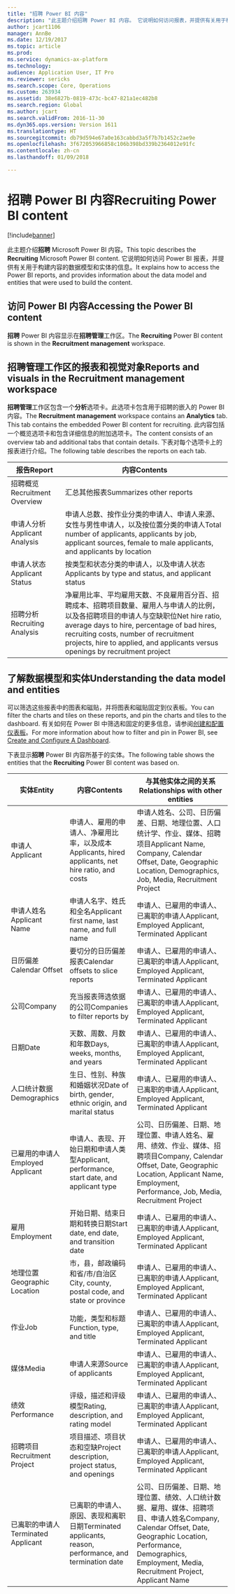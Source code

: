 ```yaml
---
title: "招聘 Power BI 内容"
description: "此主题介绍招聘 Power BI 内容。 它说明如何访问报表，并提供有关用于构建内容的数据模型和实体的信息。"
author: jcart1106
manager: AnnBe
ms.date: 12/19/2017
ms.topic: article
ms.prod: 
ms.service: dynamics-ax-platform
ms.technology: 
audience: Application User, IT Pro
ms.reviewer: sericks
ms.search.scope: Core, Operations
ms.custom: 263934
ms.assetid: 38e6827b-0819-473c-bc47-821a1ec482b8
ms.search.region: Global
ms.author: jcart
ms.search.validFrom: 2016-11-30
ms.dyn365.ops.version: Version 1611
ms.translationtype: HT
ms.sourcegitcommit: db79d594e67a0e163cabbd3a5f7b7b1452c2ae9e
ms.openlocfilehash: 3f672053966858c106b398bd339b2364012e91fc
ms.contentlocale: zh-cn
ms.lasthandoff: 01/09/2018

---
```


# <a name="recruiting-power-bi-content"></a><span data-ttu-id="16558-104">招聘 Power BI 内容</span><span class="sxs-lookup"><span data-stu-id="16558-104">Recruiting Power BI content</span></span>

[!include[banner](../includes/banner.md)]

<span data-ttu-id="16558-105">此主题介绍**招聘** Microsoft Power BI 内容。</span><span class="sxs-lookup"><span data-stu-id="16558-105">This topic describes the **Recruiting** Microsoft Power BI content.</span></span> <span data-ttu-id="16558-106">它说明如何访问 Power BI 报表，并提供有关用于构建内容的数据模型和实体的信息。</span><span class="sxs-lookup"><span data-stu-id="16558-106">It explains how to access the Power BI reports, and provides information about the data model and entities that were used to build the content.</span></span>

## <a name="accessing-the-power-bi-content"></a><span data-ttu-id="16558-107">访问 Power BI 内容</span><span class="sxs-lookup"><span data-stu-id="16558-107">Accessing the Power BI content</span></span>
<span data-ttu-id="16558-108">**招聘** Power BI 内容显示在**招聘管理**工作区。</span><span class="sxs-lookup"><span data-stu-id="16558-108">The **Recruiting** Power BI content is shown in the **Recruitment management** workspace.</span></span> 

## <a name="reports-and-visuals-in-the-recruitment-management-workspace"></a><span data-ttu-id="16558-109">招聘管理工作区的报表和视觉对象</span><span class="sxs-lookup"><span data-stu-id="16558-109">Reports and visuals in the Recruitment management workspace</span></span>
<span data-ttu-id="16558-110">**招聘管理**工作区包含一个**分析**选项卡。此选项卡包含用于招聘的嵌入的 Power BI 内容。</span><span class="sxs-lookup"><span data-stu-id="16558-110">The **Recruitment management** workspace contains an **Analytics** tab. This tab contains the embedded Power BI content for recruiting.</span></span> <span data-ttu-id="16558-111">此内容包括一个概览选项卡和包含详细信息的附加选项卡。</span><span class="sxs-lookup"><span data-stu-id="16558-111">The content consists of an overview tab and additional tabs that contain details.</span></span> <span data-ttu-id="16558-112">下表对每个选项卡上的报表进行介绍。</span><span class="sxs-lookup"><span data-stu-id="16558-112">The following table describes the reports on each tab.</span></span>

| <span data-ttu-id="16558-113">报告</span><span class="sxs-lookup"><span data-stu-id="16558-113">Report</span></span>               | <span data-ttu-id="16558-114">内容</span><span class="sxs-lookup"><span data-stu-id="16558-114">Contents</span></span> |
|----------------------|----------|
| <span data-ttu-id="16558-115">招聘概览</span><span class="sxs-lookup"><span data-stu-id="16558-115">Recruitment Overview</span></span> | <span data-ttu-id="16558-116">汇总其他报表</span><span class="sxs-lookup"><span data-stu-id="16558-116">Summarizes other reports</span></span> |
| <span data-ttu-id="16558-117">申请人分析</span><span class="sxs-lookup"><span data-stu-id="16558-117">Applicant Analysis</span></span>   | <span data-ttu-id="16558-118">申请人总数、按作业分类的申请人、申请人来源、女性与男性申请人，以及按位置分类的申请人</span><span class="sxs-lookup"><span data-stu-id="16558-118">Total number of applicants, applicants by job, applicant sources, female to male applicants, and applicants by location</span></span> |
| <span data-ttu-id="16558-119">申请人状态</span><span class="sxs-lookup"><span data-stu-id="16558-119">Applicant Status</span></span>     | <span data-ttu-id="16558-120">按类型和状态分类的申请人，以及申请人状态</span><span class="sxs-lookup"><span data-stu-id="16558-120">Applicants by type and status, and applicant status</span></span> |
| <span data-ttu-id="16558-121">招聘分析</span><span class="sxs-lookup"><span data-stu-id="16558-121">Recruiting Analysis</span></span>  | <span data-ttu-id="16558-122">净雇用比率、平均雇用天数、不良雇用百分百、招聘成本、招聘项目数量、雇用人与申请人的比例，以及各招聘项目的申请人与空缺职位</span><span class="sxs-lookup"><span data-stu-id="16558-122">Net hire ratio, average days to hire, percentage of bad hires, recruiting costs, number of recruitment projects, hire to applied, and applicants versus openings by recruitment project</span></span> |

## <a name="understanding-the-data-model-and-entities"></a><span data-ttu-id="16558-123">了解数据模型和实体</span><span class="sxs-lookup"><span data-stu-id="16558-123">Understanding the data model and entities</span></span>
<span data-ttu-id="16558-124">可以筛选这些报表中的图表和磁贴，并将图表和磁贴固定到仪表板。</span><span class="sxs-lookup"><span data-stu-id="16558-124">You can filter the charts and tiles on these reports, and pin the charts and tiles to the dashboard.</span></span> <span data-ttu-id="16558-125">有关如何在 Power BI 中筛选和固定的更多信息，请参阅[创建和配置仪表板](https://powerbi.microsoft.com/en-us/guided-learning/powerbi-learning-4-2-create-configure-dashboards)。</span><span class="sxs-lookup"><span data-stu-id="16558-125">For more information about how to filter and pin in Power BI, see [Create and Configure A Dashboard](https://powerbi.microsoft.com/en-us/guided-learning/powerbi-learning-4-2-create-configure-dashboards).</span></span>

<span data-ttu-id="16558-126">下表显示**招聘** Power BI 内容所基于的实体。</span><span class="sxs-lookup"><span data-stu-id="16558-126">The following table shows the entities that the **Recruiting** Power BI content was based on.</span></span>

| <span data-ttu-id="16558-127">实体</span><span class="sxs-lookup"><span data-stu-id="16558-127">Entity</span></span>               | <span data-ttu-id="16558-128">内容</span><span class="sxs-lookup"><span data-stu-id="16558-128">Contents</span></span>                                                         | <span data-ttu-id="16558-129">与其他实体之间的关系</span><span class="sxs-lookup"><span data-stu-id="16558-129">Relationships with other entities</span></span> |
|----------------------|------------------------------------------------------------------|-----------------------------------|
| <span data-ttu-id="16558-130">申请人</span><span class="sxs-lookup"><span data-stu-id="16558-130">Applicant</span></span>            | <span data-ttu-id="16558-131">申请人、雇用的申请人、净雇用比率，以及成本</span><span class="sxs-lookup"><span data-stu-id="16558-131">Applicants, hired applicants, net hire ratio, and costs</span></span>          | <span data-ttu-id="16558-132">申请人姓名、公司、日历偏差、日期、地理位置、人口统计学、作业、媒体、招聘项目</span><span class="sxs-lookup"><span data-stu-id="16558-132">Applicant Name, Company, Calendar Offset, Date, Geographic Location, Demographics, Job, Media, Recruitment Project</span></span> |
| <span data-ttu-id="16558-133">申请人姓名</span><span class="sxs-lookup"><span data-stu-id="16558-133">Applicant Name</span></span>       | <span data-ttu-id="16558-134">申请人名字、姓氏和全名</span><span class="sxs-lookup"><span data-stu-id="16558-134">Applicant first name, last name, and full name</span></span>                   | <span data-ttu-id="16558-135">申请人、已雇用的申请人、已离职的申请人</span><span class="sxs-lookup"><span data-stu-id="16558-135">Applicant, Employed Applicant, Terminated Applicant</span></span> |
| <span data-ttu-id="16558-136">日历偏差</span><span class="sxs-lookup"><span data-stu-id="16558-136">Calendar Offset</span></span>      | <span data-ttu-id="16558-137">要切分的日历偏差报表</span><span class="sxs-lookup"><span data-stu-id="16558-137">Calendar offsets to slice reports</span></span>                                | <span data-ttu-id="16558-138">申请人、已雇用的申请人、已离职的申请人</span><span class="sxs-lookup"><span data-stu-id="16558-138">Applicant, Employed Applicant, Terminated Applicant</span></span> |
| <span data-ttu-id="16558-139">公司</span><span class="sxs-lookup"><span data-stu-id="16558-139">Company</span></span>              | <span data-ttu-id="16558-140">充当报表筛选依据的公司</span><span class="sxs-lookup"><span data-stu-id="16558-140">Companies to filter reports by</span></span>                                   | <span data-ttu-id="16558-141">申请人、已雇用的申请人、已离职的申请人</span><span class="sxs-lookup"><span data-stu-id="16558-141">Applicant, Employed Applicant, Terminated Applicant</span></span> |
| <span data-ttu-id="16558-142">日期</span><span class="sxs-lookup"><span data-stu-id="16558-142">Date</span></span>                 | <span data-ttu-id="16558-143">天数、周数、月数和年数</span><span class="sxs-lookup"><span data-stu-id="16558-143">Days, weeks, months, and years</span></span>                                   | <span data-ttu-id="16558-144">申请人、已雇用的申请人、已离职的申请人</span><span class="sxs-lookup"><span data-stu-id="16558-144">Applicant, Employed Applicant, Terminated Applicant</span></span> |
| <span data-ttu-id="16558-145">人口统计数据</span><span class="sxs-lookup"><span data-stu-id="16558-145">Demographics</span></span>         | <span data-ttu-id="16558-146">生日、性别、种族和婚姻状况</span><span class="sxs-lookup"><span data-stu-id="16558-146">Date of birth, gender, ethnic origin, and marital status</span></span>         | <span data-ttu-id="16558-147">申请人、已雇用的申请人、已离职的申请人</span><span class="sxs-lookup"><span data-stu-id="16558-147">Applicant, Employed Applicant, Terminated Applicant</span></span> |
| <span data-ttu-id="16558-148">已雇用的申请人</span><span class="sxs-lookup"><span data-stu-id="16558-148">Employed Applicant</span></span>   | <span data-ttu-id="16558-149">申请人、表现、开始日期和申请人类型</span><span class="sxs-lookup"><span data-stu-id="16558-149">Applicant, performance, start date, and applicant type</span></span>           | <span data-ttu-id="16558-150">公司、日历偏差、日期、地理位置、申请人姓名、雇用、绩效、作业、媒体、招聘项目</span><span class="sxs-lookup"><span data-stu-id="16558-150">Company, Calendar Offset, Date, Geographic Location, Applicant Name, Employment, Performance, Job, Media, Recruitment Project</span></span> |
| <span data-ttu-id="16558-151">雇用</span><span class="sxs-lookup"><span data-stu-id="16558-151">Employment</span></span>           | <span data-ttu-id="16558-152">开始日期、结束日期和转换日期</span><span class="sxs-lookup"><span data-stu-id="16558-152">Start date, end date, and transition date</span></span>                        | <span data-ttu-id="16558-153">申请人、已雇用的申请人、已离职的申请人</span><span class="sxs-lookup"><span data-stu-id="16558-153">Applicant, Employed Applicant, Terminated Applicant</span></span> |
| <span data-ttu-id="16558-154">地理位置</span><span class="sxs-lookup"><span data-stu-id="16558-154">Geographic Location</span></span>  | <span data-ttu-id="16558-155">市，县，邮政编码和省/市/自治区</span><span class="sxs-lookup"><span data-stu-id="16558-155">City, county, postal code, and state or province</span></span>                 | <span data-ttu-id="16558-156">申请人、已雇用的申请人、已离职的申请人</span><span class="sxs-lookup"><span data-stu-id="16558-156">Applicant, Employed Applicant, Terminated Applicant</span></span> |
| <span data-ttu-id="16558-157">作业</span><span class="sxs-lookup"><span data-stu-id="16558-157">Job</span></span>                  | <span data-ttu-id="16558-158">功能，类型和标题</span><span class="sxs-lookup"><span data-stu-id="16558-158">Function, type, and title</span></span>                                        | <span data-ttu-id="16558-159">申请人、已雇用的申请人、已离职的申请人</span><span class="sxs-lookup"><span data-stu-id="16558-159">Applicant, Employed Applicant, Terminated Applicant</span></span> |
| <span data-ttu-id="16558-160">媒体</span><span class="sxs-lookup"><span data-stu-id="16558-160">Media</span></span>                | <span data-ttu-id="16558-161">申请人来源</span><span class="sxs-lookup"><span data-stu-id="16558-161">Source of applicants</span></span>                                             | <span data-ttu-id="16558-162">申请人、已雇用的申请人、已离职的申请人</span><span class="sxs-lookup"><span data-stu-id="16558-162">Applicant, Employed Applicant, Terminated Applicant</span></span> |
| <span data-ttu-id="16558-163">绩效</span><span class="sxs-lookup"><span data-stu-id="16558-163">Performance</span></span>          | <span data-ttu-id="16558-164">评级，描述和评级模型</span><span class="sxs-lookup"><span data-stu-id="16558-164">Rating, description, and rating model</span></span>                            | <span data-ttu-id="16558-165">申请人、已雇用的申请人、已离职的申请人</span><span class="sxs-lookup"><span data-stu-id="16558-165">Applicant, Employed Applicant, Terminated Applicant</span></span> |
| <span data-ttu-id="16558-166">招聘项目</span><span class="sxs-lookup"><span data-stu-id="16558-166">Recruitment Project</span></span>  | <span data-ttu-id="16558-167">项目描述、项目状态和空缺</span><span class="sxs-lookup"><span data-stu-id="16558-167">Project description, project status, and openings</span></span>                | <span data-ttu-id="16558-168">申请人、已雇用的申请人、已离职的申请人</span><span class="sxs-lookup"><span data-stu-id="16558-168">Applicant, Employed Applicant, Terminated Applicant</span></span> |
| <span data-ttu-id="16558-169">已离职的申请人</span><span class="sxs-lookup"><span data-stu-id="16558-169">Terminated Applicant</span></span> | <span data-ttu-id="16558-170">已离职的申请人、原因、表现和离职日期</span><span class="sxs-lookup"><span data-stu-id="16558-170">Terminated applicants, reason, performance, and termination date</span></span> | <span data-ttu-id="16558-171">公司、日历偏差、日期、地理位置、绩效、人口统计数据、雇用、媒体、招聘项目、申请人姓名</span><span class="sxs-lookup"><span data-stu-id="16558-171">Company, Calendar Offset, Date, Geographic Location, Performance, Demographics, Employment, Media, Recruitment Project, Applicant Name</span></span> |



